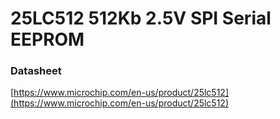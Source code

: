 # 25LC512 512Kb 2.5V SPI Serial EEPROM


### Datasheet
[https://www.microchip.com/en-us/product/25lc512](https://www.microchip.com/en-us/product/25lc512)
